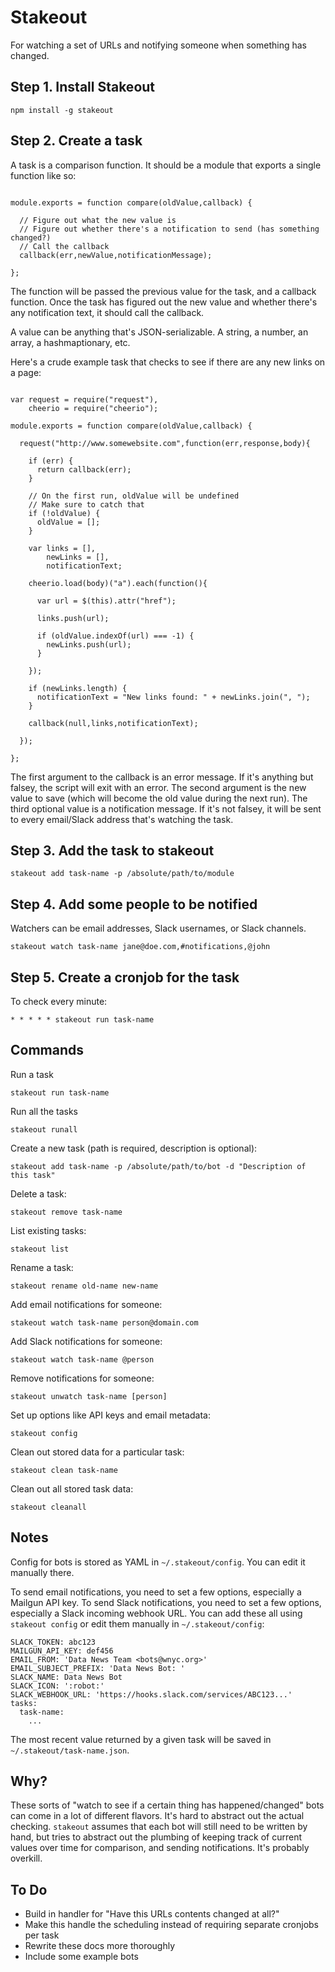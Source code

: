 # Stakeout

For watching a set of URLs and notifying someone when something has changed.

## Step 1. Install Stakeout

```
npm install -g stakeout
```

## Step 2. Create a task

A task is a comparison function.  It should be a module that exports a single function like so:

```

module.exports = function compare(oldValue,callback) {

  // Figure out what the new value is
  // Figure out whether there's a notification to send (has something changed?)
  // Call the callback
  callback(err,newValue,notificationMessage);

};

```

The function will be passed the previous value for the task, and a callback function.  Once the task has figured out the new value and whether there's any notification text, it should call the callback.

A value can be anything that's JSON-serializable.  A string, a number, an array, a hashmaptionary, etc.

Here's a crude example task that checks to see if there are any new links on a page:

```

var request = require("request"),
    cheerio = require("cheerio");

module.exports = function compare(oldValue,callback) {

  request("http://www.somewebsite.com",function(err,response,body){

    if (err) {
      return callback(err);
    }

    // On the first run, oldValue will be undefined
    // Make sure to catch that
    if (!oldValue) {
      oldValue = [];
    }

    var links = [],
        newLinks = [],
        notificationText;

    cheerio.load(body)("a").each(function(){

      var url = $(this).attr("href");

      links.push(url);

      if (oldValue.indexOf(url) === -1) {
        newLinks.push(url);
      }

    });

    if (newLinks.length) {
      notificationText = "New links found: " + newLinks.join(", ");
    }

    callback(null,links,notificationText);

  });

};

```

The first argument to the callback is an error message.  If it's anything but falsey, the script will exit with an error.  The second argument is the new value to save (which will become the old value during the next run).  The third optional value is a notification message.  If it's not falsey, it will be sent to every email/Slack address that's watching the task.

## Step 3. Add the task to stakeout

```
stakeout add task-name -p /absolute/path/to/module
```

## Step 4. Add some people to be notified

Watchers can be email addresses, Slack usernames, or Slack channels.

```
stakeout watch task-name jane@doe.com,#notifications,@john
```

## Step 5. Create a cronjob for the task

To check every minute:

```
* * * * * stakeout run task-name
```

## Commands

Run a task

```
stakeout run task-name
```

Run all the tasks

```
stakeout runall
```

Create a new task (path is required, description is optional):

```
stakeout add task-name -p /absolute/path/to/bot -d "Description of this task"
```

Delete a task:

```
stakeout remove task-name
```

List existing tasks:

```
stakeout list
```

Rename a task:

```
stakeout rename old-name new-name
```

Add email notifications for someone:

```
stakeout watch task-name person@domain.com
```

Add Slack notifications for someone:

```
stakeout watch task-name @person
```

Remove notifications for someone:

```
stakeout unwatch task-name [person]
```

Set up options like API keys and email metadata:

```
stakeout config
```

Clean out stored data for a particular task:

```
stakeout clean task-name
```

Clean out all stored task data:

```
stakeout cleanall
```

## Notes

Config for bots is stored as YAML in `~/.stakeout/config`.  You can edit it manually there.

To send email notifications, you need to set a few options, especially a Mailgun API key.  To send Slack notifications, you need to set a few options, especially a Slack incoming webhook URL.  You can add these all using `stakeout config` or edit them manually in `~/.stakeout/config`:

```
SLACK_TOKEN: abc123
MAILGUN_API_KEY: def456
EMAIL_FROM: 'Data News Team <bots@wnyc.org>'
EMAIL_SUBJECT_PREFIX: 'Data News Bot: '
SLACK_NAME: Data News Bot
SLACK_ICON: ':robot:'
SLACK_WEBHOOK_URL: 'https://hooks.slack.com/services/ABC123...'
tasks:
  task-name:
    ...
```

The most recent value returned by a given task will be saved in `~/.stakeout/task-name.json`.

## Why?

These sorts of "watch to see if a certain thing has happened/changed" bots can come in a lot of different flavors.  It's hard to abstract out the actual checking.  `stakeout` assumes that each bot will still need to be written by hand, but tries to abstract out the plumbing of keeping track of current values over time for comparison, and sending notifications.  It's probably overkill.


## To Do

* Build in handler for "Have this URLs contents changed at all?"
* Make this handle the scheduling instead of requiring separate cronjobs per task
* Rewrite these docs more thoroughly
* Include some example bots